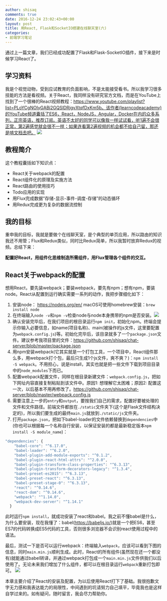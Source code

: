 ```yaml
---
author: shisaq
comments: true
date: 2016-12-24 23:02:43+00:00
layout: post
title: 用React, Flask和SocketIO搭建在线聊天室(六)
categories:
- 前端学习笔记
---
```


通过上一篇文章，我们已经成功配置了Flask和Flask-SocketIO插件，接下来是时候学习React了。

## 学习资料

我是个视觉动物，受到应试教育的负面影响，不是太能接受看书。所以我学习很多技能的方法是看视频。关于React，我同样没有研究官方文档，而是在YouTube上找到了一个很棒的React视频教程：https://www.youtube.com/playlist?list=PLoYCgNOIyGABj2GQSlDRjgvXtqfDxKm5b。该作者(learncodeacademy)的YouTube频道囊括了ES6，React，NodeJS，Angular，Docker在内的众多系列，正宗英语，推荐订阅。英语不太好的同学可以像我一样试试看，听1遍不会很正常，第2遍感觉就会很不一样；如果连看第2遍视频的机会都不给自己留，那还是啃文档去吧。
![](http://7xpx1z.com1.z0.glb.clouddn.com/chatserveryoutube.png)

## 教程简介

这个教程囊括如下知识点：
 * React关于webpack的配置
 * React组件化的原理及实施方法
 * React路由的使用技巧
 * Todo应用的实现
 * 用Flux完成数据“存储-显示-事件-调度-存储”的动态循环
 * 用Redux完成更为复杂的数据流控制

## 我的目标

重申我的目标，我就是要做个在线聊天室，是个典型的单页应用，所以路由的知识我还不用管；Flux和Redux类似，同时比Redux简单，所以我暂时放弃Redux的视频。总结下来：

**配置好React，用组件化思维制造所需组件，用Flux管理各个组件的交互。**

## React关于webpack的配置

想用React，要先装webpack；要装webpack，要先有npm；想有npm，要装node。React从配置到运行确实需要一系列的动作，我把步骤细化如下：

 1. 安装node： https://nodejs.org/en/ macOS可使用homebrew安装：`brew install node`
 2. 在终端输入`node -v`和`npm -v`检查node与node本身携带的npm是否安装。![](http://7xpx1z.com1.z0.glb.clouddn.com/chatservernodeinstall.png)
 3. 确认安装完毕后，在我们项目的根目录运行`npm init`，初始化npm。终端会提示你输入必要信息，如name(项目名称)、main(被操作的js文件，这里要配置为`webpack.config.js`)等。初始化完毕后，该目录就多了一个`package.json`文件。建议参考我项目里的文件：https://github.com/shisaq/chat-server/blob/master/package.json
 4. 用npm安装webpack(它其实就是一个打包工具，一个项目中，React组件那么多，用webpack打个包，最后只生成1个js文件，爽不爽？)：`npm install -S webpack`。不用担心，说是install，其实也就是把一些文件下载到项目目录中的`node_modules`下而已。
 5. 配置webpack配置文件，同样在根目录新建文件：`webpack.config.js`，把如下网址内容直接复制粘贴到该文件中。原因1: 想理解它太困难；原因2: 配置这一次，以后基本不用再修改了。https://github.com/shisaq/chat-server/blob/master/webpack.config.js
 6. 需要注意上一步的`entry`和`output`，要按我们自己的需求，配置好要被处理的文件和文件路径。前端文件都放在`./static`文件夹下(这个是Flask文件结构决定的)，所以我们要生成的最终`main.js`就放到`./static/js`文件夹。
 7. 打开`package.json`，把如下babel-loader的文件依赖替换到`dependencies`中(你也可以根据每一个名称自行安装，以保证安装的都是最新稳定版本`npm install -S module_name`)：

```javascript
"dependencies": {
    "babel-core": "^6.17.0",
    "babel-loader": "^6.2.0",
    "babel-plugin-add-module-exports": "^0.1.2",
    "babel-plugin-react-html-attrs": "^2.0.0",
    "babel-plugin-transform-class-properties": "^6.3.13",
    "babel-plugin-transform-decorators-legacy": "^1.3.4",
    "babel-preset-es2015": "^6.3.13",
    "babel-preset-react": "^6.3.13",
    "babel-preset-stage-0": "^6.3.13",
    "react": "^0.14.6",
    "react-dom": "^0.14.6",
    "webpack": "^1.14.0",
    "webpack-dev-server": "^1.14.1"
  }
```

此时运行`npm install`，就成功安装了react和babel。我之前不懂babel是什么，为什么要安装，现在我懂了：babel(https://babeljs.io/)就是一个把ES6，甚至ES7的代码转换成ES5代码的工具，否则很多浏览器不会识别react使用过程中的语法。

最后，测试一下是否可以运行webpack：终端输入`webpack`，应该可以看到下图的信息，同时`main.min.js`顺利生成。此时，React的所有组件(虽然现在还一个都没有)就能通过babel转译，并通过webpack打包成一个`main.min.js`文件供我们以后使用了。无论未来我们增加了什么组件，都可以在根目录运行`webpack`重新打包即可。
![](http://7xpx1z.com1.z0.glb.clouddn.com/chatserverwebpackinstalled.png)

本章主要介绍了React的安装及配置，为以后使用React打下了基础。我很抱歉文字无力感和我表达能力的局限性，中间遇到的坑请努力自己填平，毕竟我也是这样自学过来的。如有疑问，随时留言，我会尽力帮助你。
